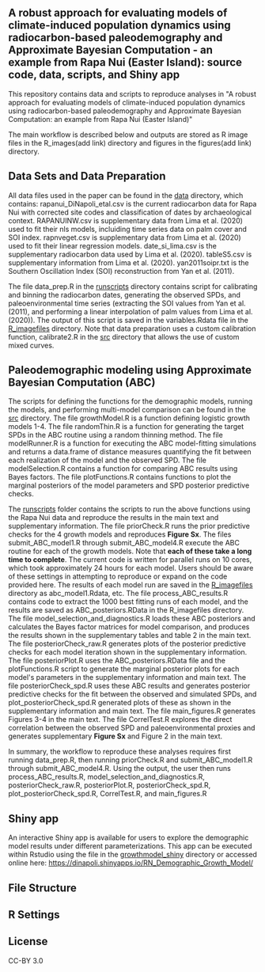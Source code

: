 ## A robust approach for evaluating models of climate-induced population dynamics using radiocarbon-based paleodemography and Approximate Bayesian Computation - an example from Rapa Nui (Easter Island): source code, data, scripts, and Shiny app
 
This repository contains data and scripts to reproduce analyses in "A robust approach for evaluating models of climate-induced population dynamics using radiocarbon-based paleodemography and Approximate Bayesian Computation: an example from Rapa Nui (Easter Island)"

The main workflow is described below and outputs are stored as R image files in the R_images(add link) directory and figures in the figures(add link) directory.

## Data Sets and Data Preparation

All data files used in the paper can be found in the [data](./data) directory, which contains: 
rapanui_DiNapoli_etal.csv is the current radiocarbon data for Rapa Nui with corrected site codes and classification of dates by archaeological context.
RAPANUINW.csv is supplementary data from Lima et al. (2020) used to fit their nls models, incluiding time series data on palm cover and SOI index.
rapnveget.csv is supplementary data from Lima et al. (2020) used to fit their linear regression models.
date_si_lima.csv is the supplementary radiocarbon data used by Lima et al. (2020).
tableS5.csv is supplementary information from Lima et al. (2020).
yan2011soipr.txt is the Southern Oscillation Index (SOI) reconstruction from Yan et al. (2011).

The file data_prep.R in the [runscripts](./runscripts) directory contains script for calibrating and binning the radiocarbon dates, generating the observed SPDs, and paleoenvironmental time series (extracting the SOI values from Yan et al. (2011), and performing a linear interpolation of palm values from Lima et al. (2020)). The output of this script is saved in the variables.Rdata file in the [R_imagefiles](./R_imagefiles) directory. Note that data preparation uses a custom calibration function, calibrate2.R in the [src](./src) directory that allows the use of custom mixed curves.

## Paleodemographic modeling using Approximate Bayesian Computation (ABC)

The scripts for defining the functions for the demographic models, running the models, and performing multi-model comparison can be found in the [src](./src) directory.
The file growthModel.R is a function defining logistic growth models 1-4. The file randomThin.R is a function for generating the target SPDs in the ABC routine using a random thinning method. The file modelRunner.R is a function for executing the ABC model-fitting simulations and returns a data.frame of distance measures quantifying the fit between each realization of the model and the observed SPD. The file modelSelection.R contains a function for comparing ABC results using Bayes factors. The file plotFunctions.R contains functions to plot the marginal posteriors of the model parameters and SPD posterior predictive checks.

The [runscripts](./runscripts) folder contains the scripts to run the above functions using the Rapa Nui data and reproduce the results in the main text and supplementary information. The file priorCheck.R runs the prior predictive checks for the 4 growth models and reproduces **Figure Sx**. The files submit_ABC_model1.R through submit_ABC_model4.R execute the ABC routine for each of the growth models. Note that **each of these take a long time to complete**. The current code is written for parallel runs on 10 cores, which took approximately 24 hours for each model. Users should be aware of these settings in attempting to reproduce or expand on the code provided here. The results of each model run are saved in the [R_imagefiles](./R_imagefiles) directory as abc_model1.Rdata, etc. The file process_ABC_results.R contains code to extract the 1000 best fitting runs of each model, and the results are saved as ABC_posteriors.RData in the R_imagefiles directory. The file model_selection_and_diagnostics.R loads these ABC posteriors and calculates the Bayes factor matrices for model comparison, and produces the results shown in the supplementary tables and table 2 in the main text. The file posteriorCheck_raw.R generates plots of the posterior predictive checks for each model iteration shown in the supplementary information. The file posteriorPlot.R uses the ABC_posteriors.RData file and the plotFunctions.R script to generate the marginal posterior plots for each model's parameters in the supplementary information and main text. The file posteriorCheck_spd.R uses these ABC results and generates posterior predictive checks for the fit between the observed and simulated SPDs, and plot_posteriorCheck_spd.R generated plots of these as shown in the supplementary information and main text. The file main_figures.R generates Figures 3-4 in the main text. The file CorrelTest.R explores the direct correlation between the observed SPD and paleoenvironmental proxies and generates supplementary **Figure Sx** and Figure 2 in the main text.

In summary, the workflow to reproduce these analyses requires first running data_prep.R, then running priorCheck.R and submit_ABC_model1.R through submit_ABC_model4.R. Using the output, the user then runs process_ABC_results.R, model_selection_and_diagnostics.R, posteriorCheck_raw.R, posteriorPlot.R, posteriorCheck_spd.R, plot_posteriorCheck_spd.R, CorrelTest.R, and main_figures.R 

## Shiny app

An interactive Shiny app is available for users to explore the demographic model results under different parameterizations. This app can be executed within Rstudio using the file in the [growthmodel_shiny](./growthmodel_shiny) directory or accessed online here: https://dinapoli.shinyapps.io/RN_Demographic_Growth_Model/

## File Structure

## R Settings

## License
CC-BY 3.0

